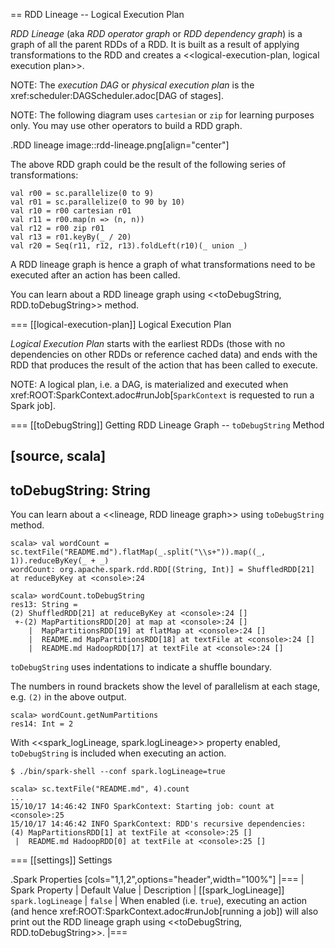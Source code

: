 == RDD Lineage -- Logical Execution Plan

*RDD Lineage* (aka _RDD operator graph_ or _RDD dependency graph_) is a graph of all the parent RDDs of a RDD. It is built as a result of applying transformations to the RDD and creates a <<logical-execution-plan, logical execution plan>>.

NOTE: The *execution DAG* or *physical execution plan* is the xref:scheduler:DAGScheduler.adoc[DAG of stages].

NOTE: The following diagram uses `cartesian` or `zip` for learning purposes only. You may use other operators to build a RDD graph.

.RDD lineage
image::rdd-lineage.png[align="center"]

The above RDD graph could be the result of the following series of transformations:

```
val r00 = sc.parallelize(0 to 9)
val r01 = sc.parallelize(0 to 90 by 10)
val r10 = r00 cartesian r01
val r11 = r00.map(n => (n, n))
val r12 = r00 zip r01
val r13 = r01.keyBy(_ / 20)
val r20 = Seq(r11, r12, r13).foldLeft(r10)(_ union _)
```

A RDD lineage graph is hence a graph of what transformations need to be executed after an action has been called.

You can learn about a RDD lineage graph using <<toDebugString, RDD.toDebugString>> method.

=== [[logical-execution-plan]] Logical Execution Plan

*Logical Execution Plan* starts with the earliest RDDs (those with no dependencies on other RDDs or reference cached data) and ends with the RDD that produces the result of the action that has been called to execute.

NOTE: A logical plan, i.e. a DAG, is materialized and executed when  xref:ROOT:SparkContext.adoc#runJob[`SparkContext` is requested to run a Spark job].

=== [[toDebugString]] Getting RDD Lineage Graph -- `toDebugString` Method

[source, scala]
----
toDebugString: String
----

You can learn about a <<lineage, RDD lineage graph>> using `toDebugString` method.

```
scala> val wordCount = sc.textFile("README.md").flatMap(_.split("\\s+")).map((_, 1)).reduceByKey(_ + _)
wordCount: org.apache.spark.rdd.RDD[(String, Int)] = ShuffledRDD[21] at reduceByKey at <console>:24

scala> wordCount.toDebugString
res13: String =
(2) ShuffledRDD[21] at reduceByKey at <console>:24 []
 +-(2) MapPartitionsRDD[20] at map at <console>:24 []
    |  MapPartitionsRDD[19] at flatMap at <console>:24 []
    |  README.md MapPartitionsRDD[18] at textFile at <console>:24 []
    |  README.md HadoopRDD[17] at textFile at <console>:24 []
```

`toDebugString` uses indentations to indicate a shuffle boundary.

The numbers in round brackets show the level of parallelism at each stage, e.g. `(2)` in the above output.

```
scala> wordCount.getNumPartitions
res14: Int = 2
```

With <<spark_logLineage, spark.logLineage>> property enabled, `toDebugString` is included when executing an action.

```
$ ./bin/spark-shell --conf spark.logLineage=true

scala> sc.textFile("README.md", 4).count
...
15/10/17 14:46:42 INFO SparkContext: Starting job: count at <console>:25
15/10/17 14:46:42 INFO SparkContext: RDD's recursive dependencies:
(4) MapPartitionsRDD[1] at textFile at <console>:25 []
 |  README.md HadoopRDD[0] at textFile at <console>:25 []
```

=== [[settings]] Settings

.Spark Properties
[cols="1,1,2",options="header",width="100%"]
|===
| Spark Property | Default Value | Description
| [[spark_logLineage]] `spark.logLineage` | `false` | When enabled (i.e. `true`), executing an action (and hence xref:ROOT:SparkContext.adoc#runJob[running a job]) will also print out the RDD lineage graph using <<toDebugString, RDD.toDebugString>>.
|===

